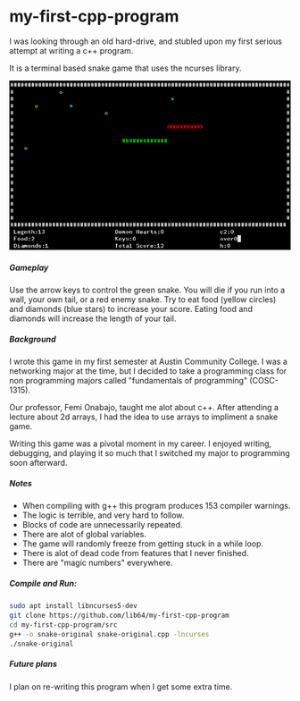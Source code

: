 # my-first-cpp-program

I was looking through an old hard-drive, and stubled upon my first serious attempt at writing a c++ program.

It is a terminal based snake game that uses the ncurses library.

![screenshot](images/screenshot.png)

##### Gameplay

Use the arrow keys to control the  green snake. You will die if you run into a wall, your own tail, or a red enemy snake. Try to eat food (yellow circles) and diamonds (blue stars) to increase your score. Eating food and diamonds will increase the length of your tail.

##### Background

I wrote this game in my first semester at Austin Community College. I was a networking major at the time, but I decided to take a programming class for non programming majors called "fundamentals of programming" (COSC-1315). 

Our professor, Femi Onabajo, taught me alot about c++. After attending a lecture about 2d arrays, I had the idea to use arrays to impliment a snake game. 

Writing this game was a pivotal moment in my career. I enjoyed writing, debugging, and playing it so much that I switched my major to programming soon afterward.

##### Notes

* When compiling with g++ this program produces 153 compiler warnings.
* The logic is terrible, and very hard to follow.
* Blocks of code are unnecessarily repeated.
* There are alot of global variables.
* The game will randomly freeze from getting stuck in a while loop.
* There is alot of dead code from features that I never finished.
* There are "magic numbers" everywhere.

##### Compile and Run:

```bash
sudo apt install libncurses5-dev
git clone https://github.com/lib64/my-first-cpp-program
cd my-first-cpp-program/src
g++ -o snake-original snake-original.cpp -lncurses
./snake-original
```

##### Future plans

I plan on re-writing this program when I get some extra time.